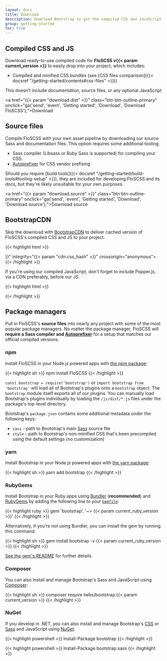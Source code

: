 ```yaml
---
layout: docs
title: Download
description: Download Bootstrap to get the compiled CSS and JavaScript, source code, or include it with your favorite package managers like npm, RubyGems, and more.
group: getting-started
toc: true
---
```


## Compiled CSS and JS

Download ready-to-use compiled code for **FloSCSS v{{< param current_version >}}** to easily drop into your project, which includes:

- Compiled and minified CSS bundles (see [CSS files comparison]({{< docsref "/getting-started/contents#css-files" >}}))

This doesn't include documentation, source files, or any optional JavaScript

<a href="{{< param "download.dist" >}}" class="btn btn-outline-primary" onclick="ga('send', 'event', 'Getting started', 'Download', 'Download FloSCSS');">Download</a>

## Source files

Compile FloSCSS with your own asset pipeline by downloading our source Sass and documentation files. This option requires some additional tooling:

- Sass compiler (Libsass or Ruby Sass is supported) for compiling your CSS.
- [Autoprefixer](https://github.com/postcss/autoprefixer) for CSS vendor prefixing

Should you require [build tools]({{< docsref "/getting-started/build-tools#tooling-setup" >}}), they are included for developing FloSCSS and its docs, but they're likely unsuitable for your own purposes.

<a href="{{< param "download.source" >}}" class="btn btn-outline-primary" onclick="ga('send', 'event', 'Getting started', 'Download', 'Download source');">Download source</a>

## BootstrapCDN

Skip the download with [BootstrapCDN](https://www.bootstrapcdn.com/) to deliver cached version of FloSCSS's compiled CSS and JS to your project.

{{< highlight html >}}
<link rel="stylesheet" href="{{< param "cdn.css" >}}" integrity="{{< param "cdn.css_hash" >}}" crossorigin="anonymous">
<script src="{{< param "cdn.js" >}}" integrity="{{< param "cdn.js_hash" >}}" crossorigin="anonymous"></script>
{{< /highlight >}}

If you're using our compiled JavaScript, don't forget to include Popper.js, via a CDN preferably, before our JS.

{{< highlight html >}}
<script src="{{< param "cdn.popper" >}}" integrity="{{< param "cdn.popper_hash" >}}" crossorigin="anonymous"></script>
{{< /highlight >}}

## Package managers

Pull in FloSCSS's **source files** into nearly any project with some of the most popular package managers. No matter the package manager, FloSCSS will **require a Sass compiler and [Autoprefixer](https://github.com/postcss/autoprefixer)** for a setup that matches our official compiled versions.

### npm

Install FloSCSS in your Node.js powered apps with [the npm package](https://www.npmjs.com/package/bootstrap):

{{< highlight sh >}}
npm install FloSCSS
{{< /highlight >}}

`const bootstrap = require('bootstrap')` or `import bootstrap from 'bootstrap'` will load all of Bootstrap's plugins onto a `bootstrap` object.
The `bootstrap` module itself exports all of our plugins. You can manually load Bootstrap's plugins individually by loading the `/js/dist/*.js` files under the package's top-level directory.

Bootstrap's `package.json` contains some additional metadata under the following keys:

- `sass` - path to Bootstrap's main [Sass](https://sass-lang.com/) source file
- `style` - path to Bootstrap's non-minified CSS that's been precompiled using the default settings (no customization)

### yarn

Install Bootstrap in your Node.js powered apps with [the yarn package](https://yarnpkg.com/en/package/bootstrap):

{{< highlight sh >}}
yarn add bootstrap
{{< /highlight >}}

### RubyGems

Install Bootstrap in your Ruby apps using [Bundler](https://bundler.io/) (**recommended**) and [RubyGems](https://rubygems.org/) by adding the following line to your [`Gemfile`](https://bundler.io/gemfile.html):

{{< highlight ruby >}}
gem 'bootstrap', '~> {{< param current_ruby_version >}}'
{{< /highlight >}}

Alternatively, if you're not using Bundler, you can install the gem by running this command:

{{< highlight sh >}}
gem install bootstrap -v {{< param current_ruby_version >}}
{{< /highlight >}}

[See the gem's README](https://github.com/twbs/bootstrap-rubygem/blob/master/README.md) for further details.

### Composer

You can also install and manage Bootstrap's Sass and JavaScript using [Composer](https://getcomposer.org/):

{{< highlight sh >}}
composer require twbs/bootstrap:{{< param current_version >}}
{{< /highlight >}}

### NuGet

If you develop in .NET, you can also install and manage Bootstrap's [CSS](https://www.nuget.org/packages/bootstrap/) or [Sass](https://www.nuget.org/packages/bootstrap.sass/) and JavaScript using [NuGet](https://www.nuget.org/):

{{< highlight powershell >}}
Install-Package bootstrap
{{< /highlight >}}

{{< highlight powershell >}}
Install-Package bootstrap.sass
{{< /highlight >}}
